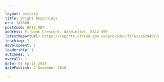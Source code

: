 ```yaml
---

layout: nursery
title: Bright Beginnings
urn: 145860
postcode: BA12 0BY
address: Firbank Crescent, Warminster, BA12 0BY
latestReportUrl: https://reports.ofsted.gov.uk/provider/files/2628407/urn/145860.pdf
teaching: 1
development: 1
leadership: 1
outcomes: 1
overall: 1
date: 01 April 2018 
datePublish: 2 December 2016

---
```

